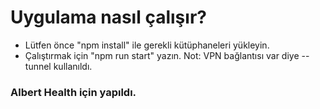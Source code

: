 # Uygulama nasıl çalışır?

- Lütfen önce "npm install" ile gerekli kütüphaneleri yükleyin.
- Çalıştırmak için "npm run start" yazın. Not: VPN bağlantısı var diye --tunnel kullanıldı.

### Albert Health için yapıldı.
